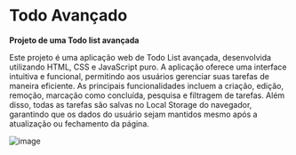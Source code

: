 # Todo Avançado 

**Projeto de uma Todo list avançada**

Este projeto é uma aplicação web de Todo List avançada, desenvolvida utilizando HTML, CSS e JavaScript puro. A aplicação oferece uma interface intuitiva e funcional, permitindo aos usuários gerenciar suas tarefas de maneira eficiente. As principais funcionalidades incluem a criação, edição, remoção, marcação como concluída, pesquisa e filtragem de tarefas. Além disso, todas as tarefas são salvas no Local Storage do navegador, garantindo que os dados do usuário sejam mantidos mesmo após a atualização ou fechamento da página.

![image](https://github.com/ggvictor/Todo-Avancado/assets/107512940/a637dc9e-5e40-4e15-9983-880b2a86f3a7)
